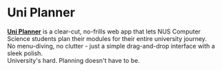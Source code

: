 # Uni Planner

[**Uni Planner**](https://uni-planner.netlify.app/) is a clear-cut, no-frills web app that lets NUS Computer Science students plan their modules for their entire university journey. <br />
No menu-diving, no clutter - just a simple drag-and-drop interface with a sleek polish. <br />
University's hard. Planning doesn't have to be. <br />
